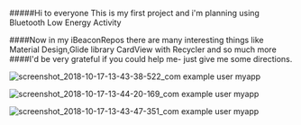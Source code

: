 



#####Hi to everyone
This is my first project and i'm planning using Bluetooth Low Energy Activity

####Now in my iBeaconRepos there are many interesting things like Material Design,Glide library CardView with Recycler  and so much more
####I'd be very grateful if you could help me- just give me some directions.

![screenshot_2018-10-17-13-43-38-522_com example user myapp](https://user-images.githubusercontent.com/32505948/47081976-dfc1d080-d214-11e8-9793-6653c98c35b7.png)


![screenshot_2018-10-17-13-44-20-169_com example user myapp](https://user-images.githubusercontent.com/32505948/47081978-dfc1d080-d214-11e8-8fd5-3a9b6f76d6b2.png)


![screenshot_2018-10-17-13-43-47-351_com example user myapp](https://user-images.githubusercontent.com/32505948/47081977-dfc1d080-d214-11e8-9dfe-98f53b8fd81f.png)
